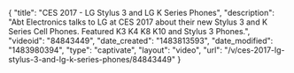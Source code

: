 {
    "title": "CES 2017 - LG Stylus 3 and LG K Series Phones",
    "description": "Abt Electronics talks to LG at CES 2017 about their new Stylus 3 and K Series Cell Phones. Featured K3 K4 K8 K10 and Stylus 3 Phones.",
    "videoid": "84843449",
    "date_created": "1483813593",
    "date_modified": "1483980394",
    "type": "captivate",
    "layout": "video",
    "url": "\/v\/ces-2017-lg-stylus-3-and-lg-k-series-phones\/84843449"
}